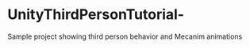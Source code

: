 UnityThirdPersonTutorial-
=========================

Sample project showing third person behavior and Mecanim animations
